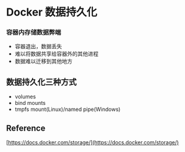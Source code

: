 # Docker 数据持久化

### 容器内存储数据弊端

- 容器退出，数据丢失
- 难以将数据共享给容器外的其他进程
- 数据难以迁移到其他地方

## 数据持久化三种方式

- volumes
- bind mounts
- tmpfs mount(Linux)/named pipe(Windows)

## Reference

[https://docs.docker.com/storage/](https://docs.docker.com/storage/)
